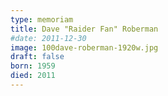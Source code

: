 ```yaml
---
type: memoriam
title: Dave "Raider Fan" Roberman
#date: 2011-12-30
image: 100dave-roberman-1920w.jpg
draft: false
born: 1959
died: 2011
---
```


